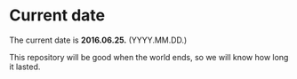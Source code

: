 # Current date

The current date is **2016.06.25.** (YYYY.MM.DD.)

This repository will be good when the world ends, so we will know how long it lasted.